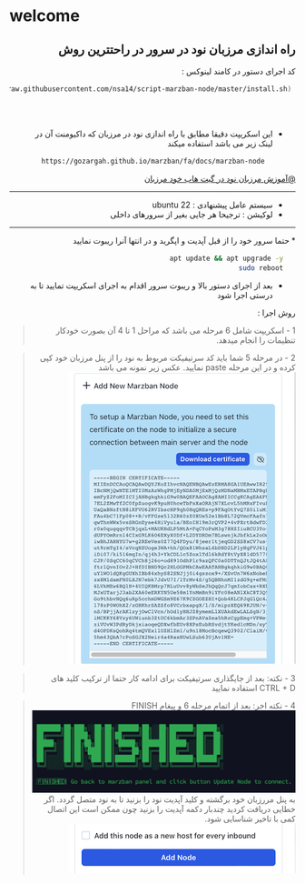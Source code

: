 # welcome
<div dir="rtl">
<h2>
راه اندازی مرزبان نود در سرور در راحتترین روش
</h2>

 کد اجرای دستور در کامند لینوکس :

   ```sh 
    bash <(curl -fsSL https://raw.githubusercontent.com/nsa14/script-marzban-node/master/install.sh)
   ```

   <br>
   <br>
   
* این اسکریپت دقیقا مطابق با راه اندازی نود در مرزبان که داکیومنت آن در لینک زیر می باشد استفاده میکند

   ```sh
     https://gozargah.github.io/marzban/fa/docs/marzban-node
  ```

[@آموزش مرزبان نود در گیت هاب خود مرزبان](https://gozargah.github.io/marzban/fa/docs/marzban-node)
<hr>


* سیستم عامل پیشنهادی : ubuntu 22
* لوکیشن : ترجیحا هر جایی بغیر از سرورهای داخلی

<hr>
 * حتما سرور خود را از قبل آپدیت و اپگرید و در انتها آنرا ریبوت نمایید


   ```sh
      apt update && apt upgrade -y
      sudo reboot
   ```


 * بعد از اجرای دستور بالا و ریبوت سرور اقدام به اجرای اسکریپت تمایید تا به درستی اجرا شود


روش اجرا :
>1 -  اسکریپت شامل 6 مرحله می باشد که مراحل 1 تا 4 آن بصورت خودکار تنظیمات را انجام میدهد.

>2 -  در مرحله 5 شما باید کد سرتیفیکت مربوط به نود را از پنل مرزبان خود کپی کرده و در این مرحله paste نمایید. عکس 
> زیر نمونه می باشد
> ![certificate_panel.png](certificate_panel.png)

>3 -  نکته: بعد از جایگذاری سرتیفیکت برای ادامه کار حتما از ترکیب کلید های CTRL + D استفاده نمایید


>4 -  نکته اخر: بعد از اتمام مرحله 6 و پیغام FINISH
> ![finished.png](finished.png)
به پنل مررزبان خود برگشته و کلید آپدیت نود را بزنید تا به نود متصل گردد. اگر خطایی دریافت کردید چندبار دکمه آپدیت 
را بزنید چون ممکن است این اتصال کمی با تاخیر شناسایی شود.
> ![buttonUpdate.png](buttonUpdate.png)


 
<br>


</div>